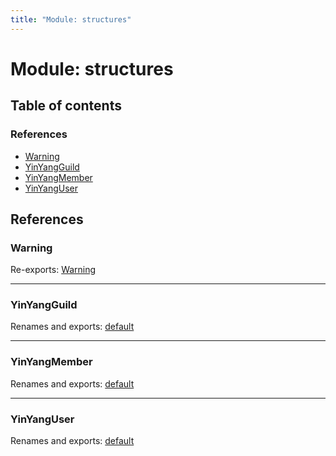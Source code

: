 ```yaml
---
title: "Module: structures"
---
```


# Module: structures

## Table of contents

### References

- [Warning](structures.md#warning)
- [YinYangGuild](structures.md#yinyangguild)
- [YinYangMember](structures.md#yinyangmember)
- [YinYangUser](structures.md#yinyanguser)

## References

### Warning

Re-exports: [Warning](../classes/structures_warning.warning.md)

___

### YinYangGuild

Renames and exports: [default](structures_yinyangguild.md#default)

___

### YinYangMember

Renames and exports: [default](structures_yinyangmember.md#default)

___

### YinYangUser

Renames and exports: [default](structures_yinyanguser.md#default)
